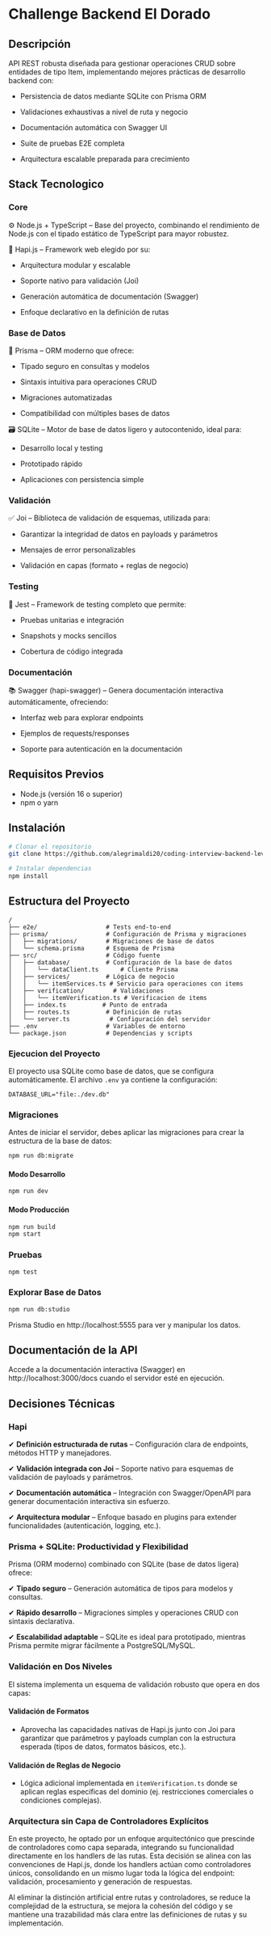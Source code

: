 # Challenge Backend El Dorado

## Descripción

API REST robusta diseñada para gestionar operaciones CRUD sobre entidades de tipo Item, implementando mejores prácticas de desarrollo backend con:

- Persistencia de datos mediante SQLite con Prisma ORM

- Validaciones exhaustivas a nivel de ruta y negocio

- Documentación automática con Swagger UI

- Suite de pruebas E2E completa

- Arquitectura escalable preparada para crecimiento

## Stack Tecnologico

### Core

⚙ Node.js + TypeScript – Base del proyecto, combinando el rendimiento de Node.js con el tipado estático de TypeScript para mayor robustez.

🚀 Hapi.js – Framework web elegido por su:

- Arquitectura modular y escalable

- Soporte nativo para validación (Joi)

- Generación automática de documentación (Swagger)

- Enfoque declarativo en la definición de rutas

### Base de Datos
🔷 Prisma – ORM moderno que ofrece:

- Tipado seguro en consultas y modelos

- Sintaxis intuitiva para operaciones CRUD

- Migraciones automatizadas

- Compatibilidad con múltiples bases de datos

🗃 SQLite – Motor de base de datos ligero y autocontenido, ideal para:

- Desarrollo local y testing

- Prototipado rápido

- Aplicaciones con persistencia simple

### Validación

✅ Joi – Biblioteca de validación de esquemas, utilizada para:

- Garantizar la integridad de datos en payloads y parámetros

- Mensajes de error personalizables

- Validación en capas (formato + reglas de negocio)

### Testing
🧪 Jest – Framework de testing completo que permite:

- Pruebas unitarias e integración

- Snapshots y mocks sencillos

- Cobertura de código integrada

### Documentación
📚 Swagger (hapi-swagger) – Genera documentación interactiva automáticamente, ofreciendo:

- Interfaz web para explorar endpoints

- Ejemplos de requests/responses

- Soporte para autenticación en la documentación


## Requisitos Previos

- Node.js (versión 16 o superior)
- npm o yarn

## Instalación

```bash
# Clonar el repositorio
git clone https://github.com/alegrimaldi20/coding-interview-backend-level-3

# Instalar dependencias
npm install
```

## Estructura del Proyecto

```
/
├── e2e/                   # Tests end-to-end
├── prisma/                # Configuración de Prisma y migraciones
│   ├── migrations/        # Migraciones de base de datos
│   └── schema.prisma      # Esquema de Prisma
├── src/                   # Código fuente
│   ├── database/          # Configuración de la base de datos
│   │   └── dataClient.ts      # Cliente Prisma
│   ├── services/          # Lógica de negocio
│   │   └── itemServices.ts # Servicio para operaciones con items
│   ├── verification/        # Validaciones
│   │   └── itemVerification.ts # Verificacion de items
│   ├── index.ts          # Punto de entrada
│   ├── routes.ts          # Definición de rutas 
│   └── server.ts           # Configuración del servidor
├── .env                   # Variables de entorno
└── package.json           # Dependencias y scripts
```

### Ejecucion del Proyecto

El proyecto usa SQLite como base de datos, que se configura automáticamente. El archivo `.env` ya contiene la configuración:

```
DATABASE_URL="file:./dev.db"
```

### Migraciones

Antes de iniciar el servidor, debes aplicar las migraciones para crear la estructura de la base de datos:

```bash
npm run db:migrate
```
#### Modo Desarrollo

```bash
npm run dev
```

#### Modo Producción

```bash
npm run build
npm start
```

### Pruebas

```bash
npm test
```

### Explorar Base de Datos

```bash
npm run db:studio
```

Prisma Studio en http://localhost:5555 para ver y manipular los datos.

## Documentación de la API

Accede a la documentación interactiva (Swagger) en http://localhost:3000/docs cuando el servidor esté en ejecución.

## Decisiones Técnicas

### Hapi

✔ **Definición estructurada de rutas** – Configuración clara de endpoints, métodos HTTP y manejadores.

✔ **Validación integrada con Joi** – Soporte nativo para esquemas de validación de payloads y parámetros.

✔ **Documentación automática** – Integración con Swagger/OpenAPI para generar documentación interactiva sin esfuerzo.

✔ **Arquitectura modular** – Enfoque basado en plugins para extender funcionalidades (autenticación, logging, etc.).

### Prisma + SQLite: Productividad y Flexibilidad
Prisma (ORM moderno) combinado con SQLite (base de datos ligera) ofrece:

✔ **Tipado seguro** – Generación automática de tipos para modelos y consultas.

✔ **Rápido desarrollo** – Migraciones simples y operaciones CRUD con sintaxis declarativa.

✔ **Escalabilidad adaptable** – SQLite es ideal para prototipado, mientras Prisma permite migrar fácilmente a PostgreSQL/MySQL.

### Validación en Dos Niveles

El sistema implementa un esquema de validación robusto que opera en dos capas:

#### Validación de Formatos

- Aprovecha las capacidades nativas de Hapi.js junto con Joi para garantizar que parámetros y payloads cumplan con la estructura esperada (tipos de datos, formatos básicos, etc.).

#### Validación de Reglas de Negocio

- Lógica adicional implementada en `itemVerification.ts` donde se aplican reglas específicas del dominio (ej. restricciones comerciales o condiciones complejas).

### Arquitectura sin Capa de Controladores Explícitos

En este proyecto, he optado por un enfoque arquitectónico que prescinde de controladores como capa separada, integrando su funcionalidad directamente en los handlers de las rutas. Esta decisión se alinea con las convenciones de Hapi.js, donde los handlers actúan como controladores únicos, consolidando en un mismo lugar toda la lógica del endpoint: validación, procesamiento y generación de respuestas.

Al eliminar la distinción artificial entre rutas y controladores, se reduce la complejidad de la estructura, se mejora la cohesión del código y se mantiene una trazabilidad más clara entre las definiciones de rutas y su implementación.

